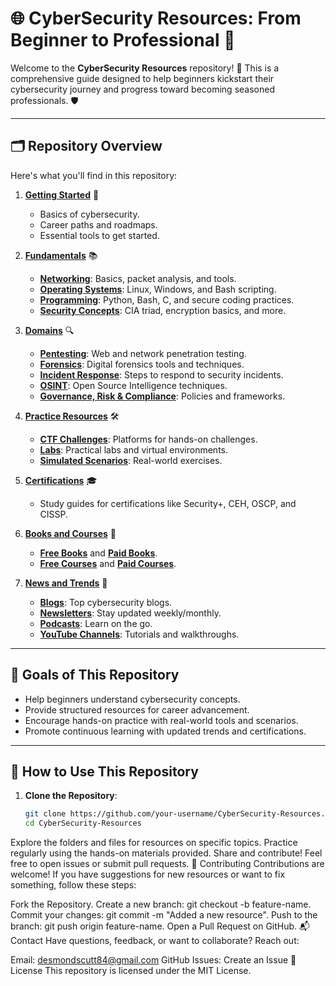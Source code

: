 # 🌐 CyberSecurity Resources: From Beginner to Professional 🚀

Welcome to the **CyberSecurity Resources** repository! 🎉 This is a comprehensive guide designed to help beginners kickstart their cybersecurity journey and progress toward becoming seasoned professionals. 🛡️

---

## 🗂️ Repository Overview

Here's what you'll find in this repository:

1. **[Getting Started](./Getting-Started)** 🌟
   - Basics of cybersecurity.
   - Career paths and roadmaps.
   - Essential tools to get started.

2. **[Fundamentals](./Fundamentals)** 📚
   - **[Networking](./Fundamentals/Networking)**: Basics, packet analysis, and tools.
   - **[Operating Systems](./Fundamentals/Operating-Systems)**: Linux, Windows, and Bash scripting.
   - **[Programming](./Fundamentals/Programming)**: Python, Bash, C, and secure coding practices.
   - **[Security Concepts](./Fundamentals/Security-Concepts)**: CIA triad, encryption basics, and more.

3. **[Domains](./Domains)** 🔍
   - **[Pentesting](./Domains/Pentesting)**: Web and network penetration testing.
   - **[Forensics](./Domains/Forensics)**: Digital forensics tools and techniques.
   - **[Incident Response](./Domains/Incident-Response)**: Steps to respond to security incidents.
   - **[OSINT](./Domains/OSINT)**: Open Source Intelligence techniques.
   - **[Governance, Risk & Compliance](./Domains/Governance-Risk-Compliance)**: Policies and frameworks.

4. **[Practice Resources](./Practice-Resources)** 🛠️
   - **[CTF Challenges](./Practice-Resources/CTF-Challenges)**: Platforms for hands-on challenges.
   - **[Labs](./Practice-Resources/Labs)**: Practical labs and virtual environments.
   - **[Simulated Scenarios](./Practice-Resources/Simulated-Scenarios)**: Real-world exercises.

5. **[Certifications](./Certifications)** 🎓
   - Study guides for certifications like Security+, CEH, OSCP, and CISSP.

6. **[Books and Courses](./Books-and-Courses)** 📖
   - **[Free Books](./Books-and-Courses/Free-Books)** and **[Paid Books](./Books-and-Courses/Paid-Books)**.
   - **[Free Courses](./Books-and-Courses/Free-Courses)** and **[Paid Courses](./Books-and-Courses/Paid-Courses)**.

7. **[News and Trends](./News-and-Trends)** 📰
   - **[Blogs](./News-and-Trends/Blogs)**: Top cybersecurity blogs.
   - **[Newsletters](./News-and-Trends/Newsletters)**: Stay updated weekly/monthly.
   - **[Podcasts](./News-and-Trends/Podcasts)**: Learn on the go.
   - **[YouTube Channels](./News-and-Trends/YouTube-Channels)**: Tutorials and walkthroughs.

---

## 🎯 Goals of This Repository

- Help beginners understand cybersecurity concepts.
- Provide structured resources for career advancement.
- Encourage hands-on practice with real-world tools and scenarios.
- Promote continuous learning with updated trends and certifications.

---

## 🌟 How to Use This Repository

1. **Clone the Repository**:
   ```bash
   git clone https://github.com/your-username/CyberSecurity-Resources.git
   cd CyberSecurity-Resources

Explore the folders and files for resources on specific topics.
Practice regularly using the hands-on materials provided.
Share and contribute! Feel free to open issues or submit pull requests.
🤝 Contributing
Contributions are welcome! If you have suggestions for new resources or want to fix something, follow these steps:

Fork the Repository.
Create a new branch: git checkout -b feature-name.
Commit your changes: git commit -m "Added a new resource".
Push to the branch: git push origin feature-name.
Open a Pull Request on GitHub.
📬 Contact
Have questions, feedback, or want to collaborate? Reach out:

Email: desmondscutt84@gmail.com
GitHub Issues: Create an Issue
📜 License
This repository is licensed under the MIT License.


